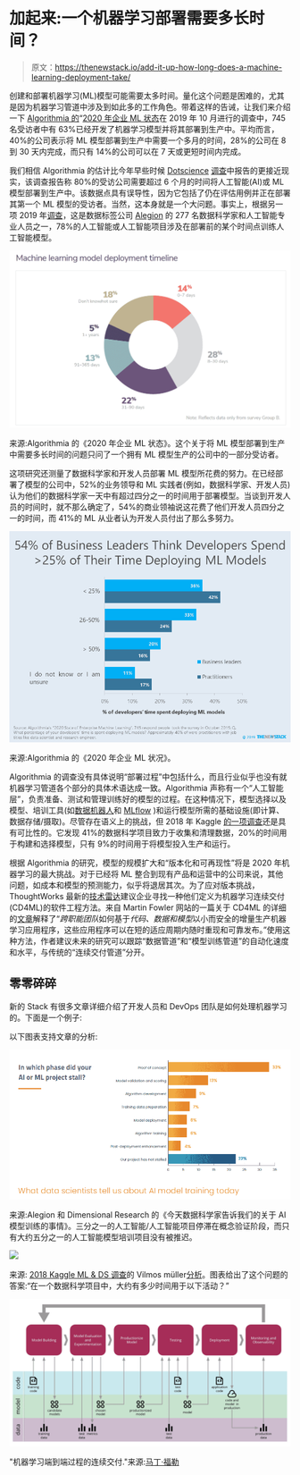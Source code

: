 # 加起来:一个机器学习部署需要多长时间？

> 原文：<https://thenewstack.io/add-it-up-how-long-does-a-machine-learning-deployment-take/>

创建和部署机器学习(ML)模型可能需要太多时间。量化这个问题是困难的，尤其是因为机器学习管道中涉及到如此多的工作角色。带着这样的告诫，让我们来介绍一下 [Algorithmia 的](https://algorithmia.com/)“[2020 年企业 ML 状态](https://info.algorithmia.com/2020)在 2019 年 10 月进行的调查中，745 名受访者中有 63%已经开发了机器学习模型并将其部署到生产中。平均而言，40%的公司表示将 ML 模型部署到生产中需要一个多月的时间，28%的公司在 8 到 30 天内完成，而只有 14%的公司可以在 7 天或更短时间内完成。

我们相信 Algorithmia 的估计比今年早些时候 [Dotscience](https://dotscience.com/) [调查](https://dotscience.com/assets/downloads/Dotscience_Survey-Report-2019.pdf)中报告的更接近现实，该调查报告称 80%的受访公司需要超过 6 个月的时间将人工智能(AI)或 ML 模型部署到生产中。该数据点具有误导性，因为它包括了仍在评估用例并正在部署其第一个 ML 模型的受访者。当然，这本身就是一个大问题。事实上，根据另一项 2019 年[调查](https://content.alegion.com/dimensional-researchs-survey)，这是数据标签公司 [Alegion](https://www.alegion.com/) 的 277 名数据科学家和人工智能专业人员之一，78%的人工智能或人工智能项目涉及在部署前的某个时间点训练人工智能模型。

![](img/8229fdd95af0d1d1f8deb1d868fcaf13.png)

来源:Algorithmia 的《2020 年企业 ML 状态》。这个关于将 ML 模型部署到生产中需要多长时间的问题只问了一个拥有 ML 模型生产的公司中的一部分受访者。

这项研究还测量了数据科学家和开发人员部署 ML 模型所花费的努力。在已经部署了模型的公司中，52%的业务领导和 ML 实践者(例如，数据科学家、开发人员)认为他们的数据科学家一天中有超过四分之一的时间用于部署模型。当谈到开发人员的时间时，就不那么确定了，54%的商业领袖说这花费了他们开发人员四分之一的时间，而 41%的 ML 从业者认为开发人员付出了那么多努力。

![](img/6b76d5475f3da20ad80f6f9ea98d0e83.png)

来源:Algorithmia 的《2020 年企业 ML 状况》。

Algorithmia 的调查没有具体说明“部署过程”中包括什么，而且行业似乎也没有就机器学习管道各个部分的具体术语达成一致。Algorithmia 声称有一个“人工智能层”，负责准备、测试和管理训练好的模型的过程。在这种情况下，模型选择以及模型、培训工具(如[数据机器人](https://www.datarobot.com/)和 [MLflow](https://www.mlflow.org/) )和运行模型所需的基础设施(即计算、数据存储/摄取)。尽管存在语义上的挑战，但 2018 年 Kaggle [的一项调查](https://www.kaggle.com/kaggle/kaggle-survey-2018)还是具有可比性的。它发现 41%的数据科学项目致力于收集和清理数据，20%的时间用于构建和选择模型，只有 9%的时间用于将模型投入生产和运行。

根据 Algorithmia 的研究，模型的规模扩大和“版本化和可再现性”将是 2020 年机器学习的最大挑战。对于已经将 ML 整合到现有产品和运营中的公司来说，其他问题，如成本和模型的预测能力，似乎将退居其次。为了应对版本挑战，ThoughtWorks 最新的[技术雷达](https://www.thoughtworks.com/radar/techniques?blipid=201911037)建议企业寻找一种他们定义为机器学习连续交付(CD4ML)的软件工程方法。来自 Martin Fowler 网站的一篇关于 CD4ML 的详细的[文章](https://martinfowler.com/articles/cd4ml.html)解释了“*跨职能团队*如何基于*代码、数据和模型*以小而安全的增量生产机器学习应用程序，这些应用程序可以在短的适应周期内随时重现和可靠发布。”使用这种方法，作者建议未来的研究可以跟踪“数据管道”和“模型训练管道”的自动化速度和水平，与传统的“连续交付管道”分开。

## **零零碎碎**

新的 Stack 有很多文章详细介绍了开发人员和 DevOps 团队是如何处理机器学习的。下面是一个例子:

以下图表支持文章的分析:

![](img/1a1ef96c0dedb99446f4398782a016a2.png)

来源:Alegion 和 Dimensional Research 的《今天数据科学家告诉我们的关于 AI 模型训练的事情》。三分之一的人工智能/人工智能项目停滞在概念验证阶段，而只有大约五分之一的人工智能模型培训项目没有被推迟。

![](img/3ad32f36b2a03990332e5af406972b3a.png)

来源: [2018 Kaggle ML & DS 调查](https://www.kaggle.com/kaggle/kaggle-survey-2018)的 Vilmos müller[分析](https://towardsdatascience.com/essential-data-skills-supply-and-demand-on-the-job-market-4f7dffa23b70)。图表给出了这个问题的答案:“在一个数据科学项目中，大约有多少时间用于以下活动？”

[![](img/187ed4c08ff290a685770558a00d3781.png)](https://martinfowler.com/articles/cd4ml.html)

"机器学习端到端过程的连续交付."来源:[马丁·福勒](https://martinfowler.com/articles/cd4ml.html)

<svg xmlns:xlink="http://www.w3.org/1999/xlink" viewBox="0 0 68 31" version="1.1"><title>Group</title> <desc>Created with Sketch.</desc></svg>